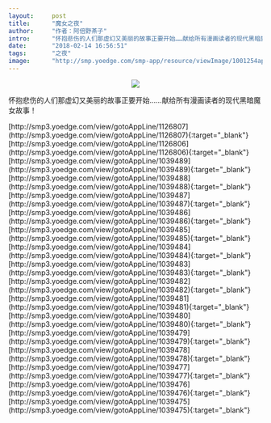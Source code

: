 ```yaml
---
layout:     post
title:      "魔女之夜"
author:     "作者：阿倍野茶子"
intro:      "怀抱悲伤的人们那虚幻又美丽的故事正要开始……献给所有漫画读者的现代黑暗魔女故事！"
date:       "2018-02-14 16:56:51"
tags:       "之夜"
image:      "http://smp.yoedge.com/smp-app/resource/viewImage/1001254appline.png"
---
```

<div style="text-align: center">
<p><img src="http://smp.yoedge.com/smp-app/resource/viewImage/1001254appline.png"/></p>
</div>
<p class="post-meta">
<span>怀抱悲伤的人们那虚幻又美丽的故事正要开始……献给所有漫画读者的现代黑暗魔女故事！</span>
</p>
[http://smp3.yoedge.com/view/gotoAppLine/1126807](http://smp3.yoedge.com/view/gotoAppLine/1126807){:target="_blank"}
[http://smp3.yoedge.com/view/gotoAppLine/1126806](http://smp3.yoedge.com/view/gotoAppLine/1126806){:target="_blank"}
[http://smp3.yoedge.com/view/gotoAppLine/1039489](http://smp3.yoedge.com/view/gotoAppLine/1039489){:target="_blank"}
[http://smp3.yoedge.com/view/gotoAppLine/1039488](http://smp3.yoedge.com/view/gotoAppLine/1039488){:target="_blank"}
[http://smp3.yoedge.com/view/gotoAppLine/1039487](http://smp3.yoedge.com/view/gotoAppLine/1039487){:target="_blank"}
[http://smp3.yoedge.com/view/gotoAppLine/1039486](http://smp3.yoedge.com/view/gotoAppLine/1039486){:target="_blank"}
[http://smp3.yoedge.com/view/gotoAppLine/1039485](http://smp3.yoedge.com/view/gotoAppLine/1039485){:target="_blank"}
[http://smp3.yoedge.com/view/gotoAppLine/1039484](http://smp3.yoedge.com/view/gotoAppLine/1039484){:target="_blank"}
[http://smp3.yoedge.com/view/gotoAppLine/1039483](http://smp3.yoedge.com/view/gotoAppLine/1039483){:target="_blank"}
[http://smp3.yoedge.com/view/gotoAppLine/1039482](http://smp3.yoedge.com/view/gotoAppLine/1039482){:target="_blank"}
[http://smp3.yoedge.com/view/gotoAppLine/1039481](http://smp3.yoedge.com/view/gotoAppLine/1039481){:target="_blank"}
[http://smp3.yoedge.com/view/gotoAppLine/1039480](http://smp3.yoedge.com/view/gotoAppLine/1039480){:target="_blank"}
[http://smp3.yoedge.com/view/gotoAppLine/1039479](http://smp3.yoedge.com/view/gotoAppLine/1039479){:target="_blank"}
[http://smp3.yoedge.com/view/gotoAppLine/1039478](http://smp3.yoedge.com/view/gotoAppLine/1039478){:target="_blank"}
[http://smp3.yoedge.com/view/gotoAppLine/1039477](http://smp3.yoedge.com/view/gotoAppLine/1039477){:target="_blank"}
[http://smp3.yoedge.com/view/gotoAppLine/1039476](http://smp3.yoedge.com/view/gotoAppLine/1039476){:target="_blank"}
[http://smp3.yoedge.com/view/gotoAppLine/1039475](http://smp3.yoedge.com/view/gotoAppLine/1039475){:target="_blank"}


